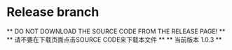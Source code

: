 # Release branch
** DO NOT DOWNLOAD THE SOURCE CODE FROM THE RELEASE PAGE! **  
** 请不要在下载页面点击SOURCE CODE来下载本文件 **
** 当前版本 1.0.3 **